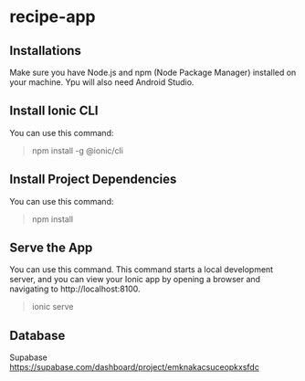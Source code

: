 # recipe-app

## Installations
Make sure you have Node.js and npm (Node Package Manager) installed on your machine.
Ypu will also need Android Studio. 

## Install Ionic CLI
You can use this command: 
> npm install -g @ionic/cli

## Install Project Dependencies
You can use this command:
> npm install

## Serve the App
You can use this command. This command starts a local development server, and you can view your Ionic app by opening a browser and navigating to http://localhost:8100.
> ionic serve

## Database
Supabase
https://supabase.com/dashboard/project/emknakacsuceopkxsfdc
